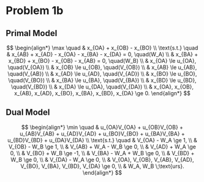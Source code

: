 # Problem 1b

## Primal Model

$$
\begin{align*}
\max \quad & x_{OA} + x_{OB} - x_{BO} \\
\text{s.t.} \quad & x_{AB} + x_{AD} - x_{OA} - x_{BA} - x_{DA} = 0, \quad(W_A) \\
& x_{BA} + x_{BD} + x_{BO} - x_{OB} - x_{AB} = 0, \quad(W_B) \\
& x_{OA} \le u_{OA}, \quad(V_{OA}) \\
& x_{OB} \le u_{OB}, \quad(V_{OB}) \\
& x_{AB} \le u_{AB}, \quad(V_{AB}) \\
& x_{AD} \le u_{AD}, \quad(V_{AD}) \\
& x_{BO} \le u_{BO}, \quad(V_{BO}) \\
& x_{BA} \le u_{BA}, \quad(V_{BA}) \\
& x_{BD} \le u_{BD}, \quad(V_{BD}) \\
& x_{DA} \le u_{DA}, \quad(V_{DA}) \\
& x_{OA}, x_{OB}, x_{AB}, x_{AD}, x_{BO}, x_{BA}, x_{BD}, x_{DA} \ge 0.
\end{align*}
$$

## Dual Model

$$
\begin{align*}
\min \quad & u_{OA}V_{OA} + u_{OB}V_{OB} + u_{AB}V_{AB} + u_{AD}V_{AD} + u_{BO}V_{BO} + u_{BA}V_{BA} + u_{BD}V_{BD} + u_{DA}V_{DA} \\
\text{s.t.} \quad & V_{OA} - W_A \ge 1, \\
& V_{OB} - W_B \ge 1, \\
& V_{AB} + W_A - W_B \ge 0, \\
& V_{AD} + W_A \ge 0, \\
& V_{BO} + W_B \ge -1, \\
& V_{BA} - W_A + W_B \ge 0, \\
& V_{BD} + W_B \ge 0, \\
& V_{DA} - W_A \ge 0, \\
& V_{OA}, V_{OB}, V_{AB}, V_{AD}, V_{BO}, V_{BA}, V_{BD}, V_{DA} \ge 0, \\
& W_A, W_B \;\text{urs}.
\end{align*}
$$

